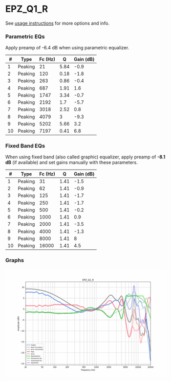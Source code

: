 # EPZ_Q1_R
See [usage instructions](https://github.com/jaakkopasanen/AutoEq#usage) for more options and info.

### Parametric EQs
Apply preamp of -6.4 dB when using parametric equalizer.

|   # | Type    |   Fc (Hz) |    Q |   Gain (dB) |
|-----|---------|-----------|------|-------------|
|   1 | Peaking |        21 | 5.84 |        -0.9 |
|   2 | Peaking |       120 | 0.18 |        -1.8 |
|   3 | Peaking |       263 | 0.86 |        -0.4 |
|   4 | Peaking |       687 | 1.91 |         1.6 |
|   5 | Peaking |      1747 | 3.34 |        -0.7 |
|   6 | Peaking |      2192 | 1.7  |        -5.7 |
|   7 | Peaking |      3018 | 2.52 |         0.8 |
|   8 | Peaking |      4079 | 3    |        -9.3 |
|   9 | Peaking |      5202 | 5.66 |         3.2 |
|  10 | Peaking |      7197 | 0.41 |         6.8 |

### Fixed Band EQs
When using fixed band (also called graphic) equalizer, apply preamp of **-8.1 dB** (if available) and set gains manually with these parameters.

|   # | Type    |   Fc (Hz) |    Q |   Gain (dB) |
|-----|---------|-----------|------|-------------|
|   1 | Peaking |        31 | 1.41 |        -1.5 |
|   2 | Peaking |        62 | 1.41 |        -0.9 |
|   3 | Peaking |       125 | 1.41 |        -1.7 |
|   4 | Peaking |       250 | 1.41 |        -1.7 |
|   5 | Peaking |       500 | 1.41 |        -0.2 |
|   6 | Peaking |      1000 | 1.41 |         0.9 |
|   7 | Peaking |      2000 | 1.41 |        -3.5 |
|   8 | Peaking |      4000 | 1.41 |        -1.3 |
|   9 | Peaking |      8000 | 1.41 |         8   |
|  10 | Peaking |     16000 | 1.41 |         4.5 |

### Graphs
![](./EPZ_Q1_R.png)
